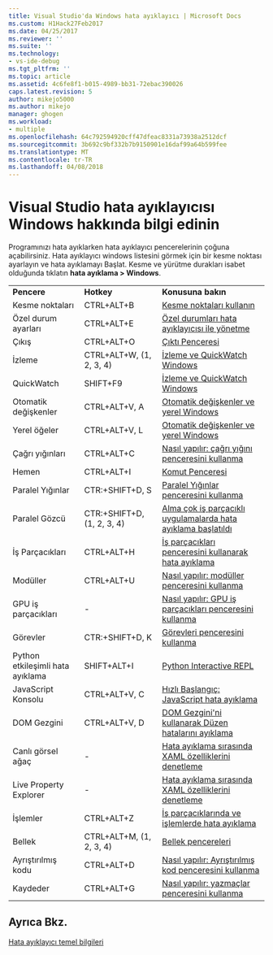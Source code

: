 ```yaml
---
title: Visual Studio'da Windows hata ayıklayıcı | Microsoft Docs
ms.custom: H1Hack27Feb2017
ms.date: 04/25/2017
ms.reviewer: ''
ms.suite: ''
ms.technology:
- vs-ide-debug
ms.tgt_pltfrm: ''
ms.topic: article
ms.assetid: 4c6fe8f1-b015-4989-bb31-72ebac390026
caps.latest.revision: 5
author: mikejo5000
ms.author: mikejo
manager: ghogen
ms.workload:
- multiple
ms.openlocfilehash: 64c792594920cff47dfeac8331a73938a2512dcf
ms.sourcegitcommit: 3b692c9bf332b7b9150901e16daf99a64b599fee
ms.translationtype: MT
ms.contentlocale: tr-TR
ms.lasthandoff: 04/08/2018
---
```

# <a name="learn-about-debugger-windows-in-visual-studio"></a>Visual Studio hata ayıklayıcısı Windows hakkında bilgi edinin

Programınızı hata ayıklarken hata ayıklayıcı pencerelerinin çoğuna açabilirsiniz. Hata ayıklayıcı windows listesini görmek için bir kesme noktası ayarlayın ve hata ayıklamayı Başlat. Kesme ve yürütme durakları isabet olduğunda tıklatın **hata ayıklama > Windows**.

||||
|-|-|-|
|**Pencere**|**Hotkey**|**Konusuna bakın**|
|Kesme noktaları|CTRL+ALT+B|[Kesme noktaları kullanın](../debugger/using-breakpoints.md)|
|Özel durum ayarları|CTRL+ALT+E|[Özel durumları hata ayıklayıcısı ile yönetme](../debugger/managing-exceptions-with-the-debugger.md)|
|Çıkış|CTRL+ALT+O|[Çıktı Penceresi](../ide/reference/output-window.md)|
|İzleme|CTRL+ALT+W, (1, 2, 3, 4)|[İzleme ve QuickWatch Windows](../debugger/watch-and-quickwatch-windows.md)|
|QuickWatch|SHIFT+F9|[İzleme ve QuickWatch Windows](../debugger/watch-and-quickwatch-windows.md)|
|Otomatik değişkenler|CTRL+ALT+V, A|[Otomatik değişkenler ve yerel Windows](../debugger/autos-and-locals-windows.md)|
|Yerel öğeler|CTRL+ALT+V, L|[Otomatik değişkenler ve yerel Windows](../debugger/autos-and-locals-windows.md)|
|Çağrı yığınları|CTRL+ALT+C|[Nasıl yapılır: çağrı yığını penceresini kullanma](../debugger/how-to-use-the-call-stack-window.md)|
|Hemen|CTRL+ALT+I|[Komut Penceresi](../ide/reference/immediate-window.md)|
|Paralel Yığınlar|CTR:+SHIFT+D, S|[Paralel Yığınlar penceresini kullanma](../debugger/using-the-parallel-stacks-window.md)|
|Paralel Gözcü|CTR:+SHIFT+D, (1, 2, 3, 4)|[Alma çok iş parçacıklı uygulamalarda hata ayıklama başlatıldı](../debugger/get-started-debugging-multithreaded-apps.md)|
|İş Parçacıkları|CTRL+ALT+H|[İş parçacıkları penceresini kullanarak hata ayıklama](../debugger/how-to-use-the-threads-window.md)|
|Modüller|CTRL+ALT+U|[Nasıl yapılır: modüller penceresini kullanma](../debugger/how-to-use-the-modules-window.md)|
|GPU iş parçacıkları|-|[Nasıl yapılır: GPU iş parçacıkları penceresini kullanma](../debugger/how-to-use-the-gpu-threads-window.md)|
|Görevler|CTR:+SHIFT+D, K|[Görevleri penceresini kullanma](../debugger/using-the-tasks-window.md)|
|Python etkileşimli hata ayıklama|SHIFT+ALT+I|[Python Interactive REPL](../python/python-interactive-repl-in-visual-studio.md)|
|JavaScript Konsolu|CTRL+ALT+V, C|[Hızlı Başlangıç: JavaScript hata ayıklama](../debugger/quickstart-debug-javascript-using-the-console.md)|
|DOM Gezgini|CTRL+ALT+V, D|[DOM Gezgini'ni kullanarak Düzen hatalarını ayıklama](../debugger/debug-layout-using-dom-explorer.md)|
|Canlı görsel ağaç|-|[Hata ayıklama sırasında XAML özelliklerini denetleme](../debugger/inspect-xaml-properties-while-debugging.md)|
|Live Property Explorer|-|[Hata ayıklama sırasında XAML özelliklerini denetleme](../debugger/inspect-xaml-properties-while-debugging.md)|
|İşlemler|CTRL+ALT+Z|[İş parçacıklarında ve işlemlerde hata ayıklama](../debugger/debug-threads-and-processes.md)|
|Bellek|CTRL+ALT+M, (1, 2, 3, 4)|[Bellek pencereleri](../debugger/memory-windows.md)|
|Ayrıştırılmış kodu|CTRL+ALT+D|[Nasıl yapılır: Ayrıştırılmış kod penceresini kullanma](../debugger/how-to-use-the-disassembly-window.md)|
|Kaydeder|CTRL+ALT+G|[Nasıl yapılır: yazmaçlar penceresini kullanma](../debugger/how-to-use-the-registers-window.md)|

## <a name="see-also"></a>Ayrıca Bkz.

[Hata ayıklayıcı temel bilgileri](../debugger/debugger-basics.md)
